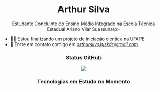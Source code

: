 <h1 align="center">Arthur Silva</h1>
<p align="center">Estudante Concluinte do Ensino Médio Integrado na Escola Técnica Estadual Ariano Vilar Suassuna/p>

- 👨‍💻 Estou finalizando um projeto de iniciação cientíca na UFAPE
- 📧 Entre em contato comigo em *arthursilvajsjskd@gmail.com*.

<h3 align="center">Status GitHub</h3>
<p align="center">
    <img src="https://github-readme-stats.vercel.app/api?username=arthursilvs&show_icons=true&theme=radical">
</p>

<h3 align="center">Tecnologias em Estudo no Momento</h3>
<!--
<p align="center">
    <img src="https://devicons.github.io/devicon/devicon.git/icons/laravel/laravel-plain-wordmark.svg" alt="php" width="40" height="40"/>
    <img src="https://devicons.github.io/devicon/devicon.git/icons/php/php-original.svg" alt="php" width="30" height="40"/>
    <img src="https://devicons.github.io/devicon/devicon.git/icons/css3/css3-original-wordmark.svg" alt="css3"  width="40" height="40"/>
    <img src="https://devicons.github.io/devicon/devicon.git/icons/html5/html5-original-wordmark.svg" alt="html5"  width="40" height="40"/>
    <img src="https://devicons.github.io/devicon/devicon.git/icons/nodejs/nodejs-original.svg" alt="nodejs" width="40" height="40"/>
    <img src="https://devicons.github.io/devicon/devicon.git/icons/mysql/mysql-original-wordmark.svg" alt="mysql" width="40" height="40"/>
</p>
-->
